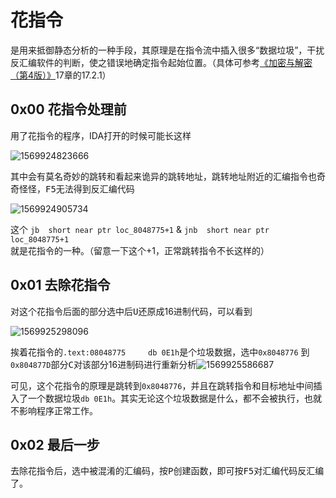 # 花指令

是用来抵御静态分析的一种手段，其原理是在指令流中插入很多“数据垃圾”，干扰反汇编软件的判断，使之错误地确定指令起始位置。（具体可参考[《加密与解密（第4版）》](https://book.douban.com/subject/30288807/)17章的17.2.1）



## 0x00 花指令处理前

用了花指令的程序，IDA打开的时候可能长这样

![1569924823666](C:\Users\pjx20\AppData\Roaming\Typora\typora-user-images\1569924823666.png)

其中会有莫名奇妙的跳转和看起来诡异的跳转地址，跳转地址附近的汇编指令也奇奇怪怪，<kbd>F5</kbd>无法得到反汇编代码

![1569924905734](C:\Users\pjx20\AppData\Roaming\Typora\typora-user-images\1569924905734.png)

这个 `jb  short near ptr loc_8048775+1` & `jnb  short near ptr loc_8048775+1`就是花指令的一种。（留意一下这个+1，正常跳转指令不长这样的）

## 0x01 去除花指令

对这个花指令后面的部分选中后<kbd>U</kbd>还原成16进制代码，可以看到

![1569925298096](C:\Users\pjx20\AppData\Roaming\Typora\typora-user-images\1569925298096.png)

挨着花指令的`.text:08048775     db 0E1h`是个垃圾数据，选中`0x8048776` 到`0x804877D`部分<kbd>C</kbd>对该部分16进制码进行重新分析![1569925586687](C:\Users\pjx20\AppData\Roaming\Typora\typora-user-images\1569925586687.png)

可见，这个花指令的原理是跳转到`0x8048776`，并且在跳转指令和目标地址中间插入了一个数据垃圾`db 0E1h`。其实无论这个垃圾数据是什么，都不会被执行，也就不影响程序正常工作。

## 0x02 最后一步

去除花指令后，选中被混淆的汇编码，按<kbd>P</kbd>创建函数，即可按<kbd>F5</kbd>对汇编代码反汇编了。